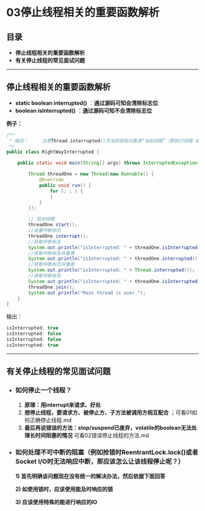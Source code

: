 # 03停止线程相关的重要函数解析

## 目录

- **停止线程相关的重要函数解析**
- **有关停止线程的常见面试问题**

------

## **停止线程相关的重要函数解析**

- **static boolean interrupted()** ：**通过源码可知会清除标志位**
- **boolean islnterrupted()**       ：**通过源码可知不会清除标志位**

**例子：**

```java
/**
 * 描述：     注意Thread.interrupted()方法的目标对象是“当前线程”（即执行线程 如main函数），而不管本方法来自于哪个对象，这是重点。
 */
public class RightWayInterrupted {

    public static void main(String[] args) throws InterruptedException {

        Thread threadOne = new Thread(new Runnable() {
            @Override
            public void run() {
                for (; ; ) {
                }
            }
        });

        // 启动线程
        threadOne.start();
        //设置中断标志
        threadOne.interrupt();
        //获取中断标志
        System.out.println("isInterrupted: " + threadOne.isInterrupted());
        //获取中断标志并重置
        System.out.println("isInterrupted: " + threadOne.interrupted());
        //获取中断标志并重直
        System.out.println("isInterrupted: " + Thread.interrupted());
        //获取中断标志
        System.out.println("isInterrupted: " + threadOne.isInterrupted());
        threadOne.join();
        System.out.println("Main thread is over.");
    }
}

```

输出：

```java
isInterrupted: true
isInterrupted: false
isInterrupted: false
isInterrupted: true
```

------

## **有关停止线程的常见面试问题**

- ### 如何停止一个线程？

  1. **原理：用interrupt来请求、好处**
  2. **想停止线程，要请求方、被停止方、子方法被调用方相互配合** ；可看01如何正确停止线程.md
  3. **最后再说错误的方法：stop/suspend已废弃，volatile的boolean无法处理长时间阻塞的情况** 可看02错误停止线程的方法.md

  

- ### 如何处理不可中断的阻塞（例如抢锁时ReentrantLock.lock()或者Socket I/O时无法响应中断，那应该怎么让该线程停止呢？）

  **1) 首先明确该问题现在没有统一的解决办法，然后依据下面回答**

  **2) 如使用锁时，应该使用能及时响应的锁**

  **3) 应该使用特殊的能进行响应的IO**